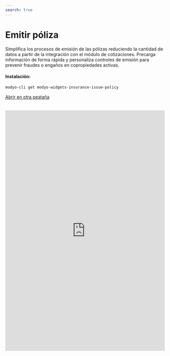```yaml
---
search: true
---
```


# Emitir póliza

Simplifica los procesos de emisión de las pólizas reduciendo la cantidad de datos a partir de la integración con el módulo de cotizaciones. Precarga información de forma rápida y personaliza controles de emisión para prevenir fraudes o engaños en copropiedades activas.

#### Instalación:

```bash
modyo-cli get modyo-widgets-insurance-issue-policy
```

[Abrir en otra pestaña](https://widgets-es.modyo.com/seguros/broker/emitir-poliza)

<iframe id="widgetFrame" src="https://widgets-es.modyo.com/seguros/broker/emitir-poliza" width="100%" frameBorder="0"  style="min-height:762px;overflow:auto;margin-top:20px;"></p>

<table spaces-before="0">
  <tr>
    <th>
      Funcionalidad
    </th>
    
    <th>
      Descripción
    </th>
  </tr>
  
  <tr>
    <td>
      Guardado
    </td>
    
    <td>
      No siempre los intermediarios tienen todos los datos a la mano, ayudarles con opciones que generen borradores de pólizas sin que pierdas esa emisión.
    </td>
  </tr>
  
  <tr>
    <td>
      Fechas de vigencia
    </td>
    
    <td>
      Permite que tus intermediarios seleccionen solamente la fecha de vigencia o el tipo de Copropiedad a asegurar. Ahorra tiempo en llenado de datos integrando estos pasos con la información recolectada en el cotizador.
    </td>
  </tr>
  
  <tr>
    <td>
      Resumen
    </td>
    
    <td>
      Presenta un resumen de la cotización antes de generarla para validar coberturas, deducibles y ofrece la opción de visualizar el porcentajes de incremento de prima seleccionado en la cotización.
    </td>
  </tr>
</table>
